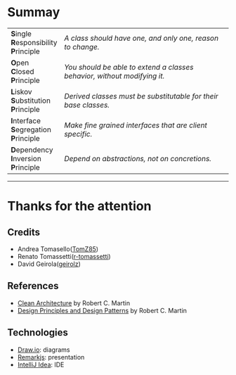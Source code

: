 # Summay
<table>
    <tbody>
        <tr>
            <td><b>S</b>ingle<br/><b>R</b>esponsibility<br/><b>P</b>rinciple</td>
            <td><i>A class should have one, and only one, reason to change.</i></td>
        </tr>
        <tr>
            <td><b>O</b>pen<br/><b>C</b>losed<br/><b>P</b>rinciple</td>
            <td><i>You should be able to extend a classes behavior, without modifying it.</i></td>
        </tr>
        <tr>
            <td><b>L</b>iskov<br/><b>S</b>ubstitution<br/><b>P</b>rinciple</td>
            <td><i>Derived classes must be substitutable for their base classes.</i></td>
        </tr>
            <td><b>I</b>nterface<br/><b>S</b>egregation<br/><b>P</b>rinciple</td>
            <td><i>Make fine grained interfaces that are client specific.</i></td>
        </tr>
        <tr>
            <td><b>D</b>ependency<br/><b>I</b>nversion<br/><b>P</b>rinciple</td>
            <td><i>Depend on abstractions, not on concretions.</i></td>
        </tr>
    </tbody>
</table>

---
# Thanks for the attention

## Credits
- Andrea Tomasello([TomZ85](https://github.com/tomz85))
- Renato Tomassetti([r-tomassetti](https://github.com/r-tomassetti))
- David Geirola([geirolz](https://github.com/geirolz))

## References
- [Clean Architecture](https://books.google.it/books?id=8ngAkAEACAAJ&dq=Clean+Architecture&hl=en&sa=X&ved=0ahUKEwjl7uK_tK3mAhUE3KQKHVa8BekQ6AEIKTAA) by Robert C. Martin
- [Design Principles and Design Patterns](https://fi.ort.edu.uy/innovaportal/file/2032/1/design_principles.pdf) by Robert C. Martin

## Technologies
- [Draw.io](https://draw.io/): diagrams
- [Remarkjs](https://remarkjs.com/): presentation
- [IntelliJ Idea](https://www.jetbrains.com/idea/): IDE